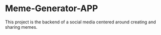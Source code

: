 # Meme-Generator-APP
This project is the backend of a social media centered around creating and sharing memes.
